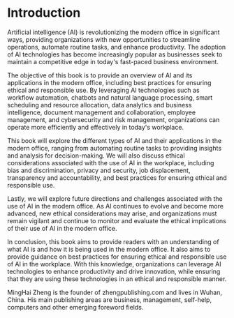 # Introduction

Artificial intelligence (AI) is revolutionizing the modern office in significant ways, providing organizations with new opportunities to streamline operations, automate routine tasks, and enhance productivity. The adoption of AI technologies has become increasingly popular as businesses seek to maintain a competitive edge in today's fast-paced business environment.

The objective of this book is to provide an overview of AI and its applications in the modern office, including best practices for ensuring ethical and responsible use. By leveraging AI technologies such as workflow automation, chatbots and natural language processing, smart scheduling and resource allocation, data analytics and business intelligence, document management and collaboration, employee management, and cybersecurity and risk management, organizations can operate more efficiently and effectively in today's workplace.

This book will explore the different types of AI and their applications in the modern office, ranging from automating routine tasks to providing insights and analysis for decision-making. We will also discuss ethical considerations associated with the use of AI in the workplace, including bias and discrimination, privacy and security, job displacement, transparency and accountability, and best practices for ensuring ethical and responsible use.

Lastly, we will explore future directions and challenges associated with the use of AI in the modern office. As AI continues to evolve and become more advanced, new ethical considerations may arise, and organizations must remain vigilant and continue to monitor and evaluate the ethical implications of their use of AI in the modern office.

In conclusion, this book aims to provide readers with an understanding of what AI is and how it is being used in the modern office. It also aims to provide guidance on best practices for ensuring ethical and responsible use of AI in the workplace. With this knowledge, organizations can leverage AI technologies to enhance productivity and drive innovation, while ensuring that they are using these technologies in an ethical and responsible manner.

MingHai Zheng is the founder of zhengpublishing.com and lives in Wuhan, China. His main publishing areas are business, management, self-help, computers and other emerging foreword fields.
